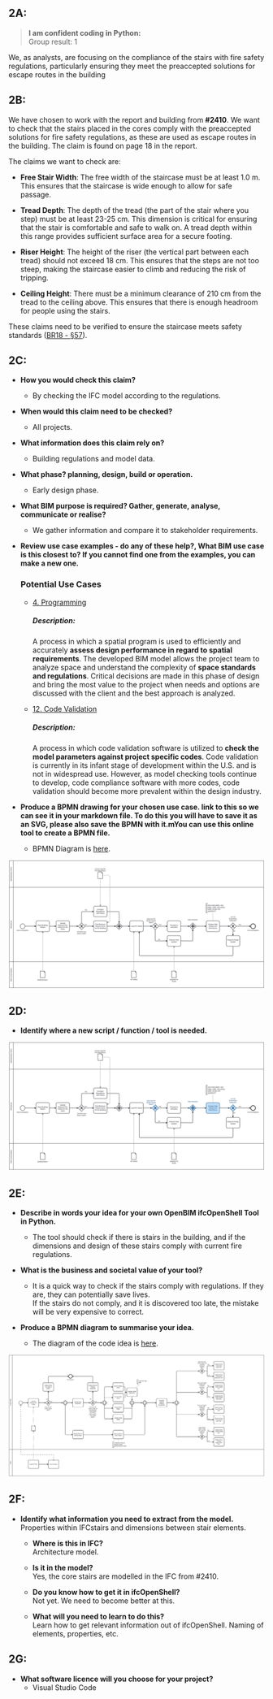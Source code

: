 ## 2A:

> **I am confident coding in Python:**  
Group result: 1

We, as analysts, are focusing on the compliance of the stairs with fire safety regulations, particularly ensuring they meet the preaccepted solutions for escape routes in the building

## 2B:

We have chosen to work with the report and building from **#2410**. We want to check that the stairs placed in the cores comply with the preaccepted solutions for fire safety regulations, as these are used as escape routes in the building. The claim is found on page 18 in the report.

The claims we want to check are:

* **Free Stair Width**: The free width of the staircase must be at least 1.0 m. This ensures that the staircase is wide enough to allow for safe passage.

* **Tread Depth**: The depth of the tread (the part of the stair where you step) must be at least 23-25 cm. This dimension is critical for ensuring that the stair is comfortable and safe to walk on. A tread depth within this range provides sufficient surface area for a secure footing.

* **Riser Height**: The height of the riser (the vertical part between each tread) should not exceed 18 cm. This ensures that the steps are not too steep, making the staircase easier to climb and reducing the risk of tripping.

* **Ceiling Height**: There must be a minimum clearance of 210 cm from the tread to the ceiling above. This ensures that there is enough headroom for people using the stairs.

These claims need to be verified to ensure the staircase meets safety standards ([BR18 - §57](https://bygningsreglementet.dk/Tekniske-bestemmelser/02/Krav/57#005499f7-eb23-4ff5-bbaa-16ac6a2bbefe)).


## 2C:

* **How you would check this claim?**  
    * By checking the IFC model according to the regulations.

* **When would this claim need to be checked?**  
    * All projects.

* **What information does this claim rely on?**  
    * Building regulations and model data.

* **What phase? planning, design, build or operation.**  
    * Early design phase.

* **What BIM purpose is required? Gather, generate, analyse, communicate or realise?**  
    * We gather information and compare it to stakeholder requirements.

* **Review use case examples - do any of these help?, What BIM use case is this closest to? If you cannot find one from the examples, you can make a new one.**

    ### Potential Use Cases  
    * [4. Programming](https://timmcginley.github.io/41934/Uses/Cases/12.html)  
        ##### Description:
        A process in which a spatial program is used to efficiently and accurately **assess design performance in regard to spatial requirements**. The developed BIM model allows the project team to analyze space and understand the complexity of **space standards and regulations**. Critical decisions are made in this phase of design and bring the most value to the project when needs and options are discussed with the client and the best approach is analyzed.

    * [12. Code Validation](https://timmcginley.github.io/41934/Uses/Cases/12.html)  
        ##### Description:
        A process in which code validation software is utilized to **check the model parameters against project specific codes**. Code validation is currently in its infant stage of development within the U.S. and is not in widespread use. However, as model checking tools continue to develop, code compliance software with more codes, code validation should become more prevalent within the design industry.


* **Produce a BPMN drawing for your chosen use case. link to this so we can see it in your markdown file. To do this you will have to save it as an SVG, please also save the BPMN with it.mYou can use this online tool to create a BPMN file.**  
    * BPMN Diagram is [here](https://github.com/JohnDope90/Group2/blob/main/A2/BPMN_Stair-Fire-Safety.bpmn).

![BPMN Diagram](https://raw.githubusercontent.com/JohnDope90/Group2/7bf15f2b519f4007e4e0160939d07b90cf9b5e9e/A2/BPMN_Stair-Fire-Safety.svg)

## 2D:
*  **Identify where a new script / function / tool is needed.**

![Marked BPMN Diagram](https://raw.githubusercontent.com/JohnDope90/Group2/58b8a92c01c045b9e671328e037ef334a3344932/A2/Marked-BPMN_Stair-Fire-Safety.svg)

## 2E:
* **Describe in words your idea for your own OpenBIM ifcOpenShell Tool in Python.**
    * The tool should check if there is stairs in the building, and if the dimensions and design of these stairs comply with current fire regulations.

* **What is the business and societal value of your tool?**  
    * It is a quick way to check if the stairs comply with regulations. If they are, they can potentially save lives.  
    If the stairs do not comply, and it is discovered too late, the mistake will be very expensive to correct.

* **Produce a BPMN diagram to summarise your idea.**
    * The diagram of the code idea is [here](https://github.com/JohnDope90/Group2/blob/main/A2/BPMN_Script-Idea.bpmn).

![Script BPMN Diagram](https://raw.githubusercontent.com/JohnDope90/Group2/58b8a92c01c045b9e671328e037ef334a3344932/A2/BPMN_Script-Idea.svg)

## 2F:

* **Identify what information you need to extract from the model.**  
    Properties within IFCstairs and
    dimensions between stair elements.
    
    * **Where is this in IFC?**  
    Architecture model.

    * **Is it in the model?**  
    Yes, the core stairs are modelled in the IFC from #2410.

    * **Do you know how to get it in ifcOpenShell?**  
    Not yet. We need to become better at this.

    * **What will you need to learn to do this?**  
    Learn how to get relevant information out of ifcOpenShell. Naming of elements, properties, etc.

## 2G:
* **What software licence will you choose for your project?**  
    * Visual Studio Code